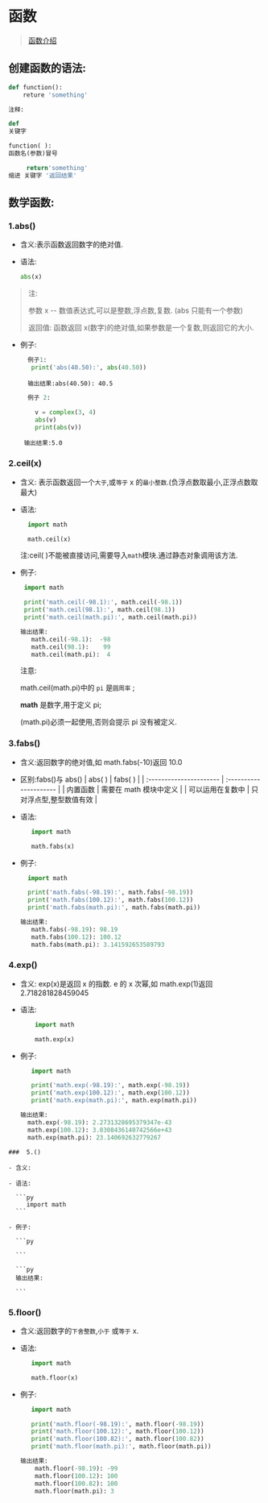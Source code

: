 # 函数

> [函数介绍](https://docs.python.org/3/library/functions.html)

## 创建函数的语法:

```py
def function():
    reture 'something'

```

```py
注释:

def
关键字

function( ):
函数名(参数)冒号

     return'something'
缩进 关键字 '返回结果'
```

## 数学函数:

### 1.abs()

- 含义:表示函数返回数字的绝对值.

- 语法:

  ```py
  abs(x)
  ```

> 注:
>
> 参数 x -- 数值表达式,可以是整数,浮点数,复数. (abs 只能有一个参数)
>
> 返回值: 函数返回 x(数字)的绝对值,如果参数是一个复数,则返回它的大小.

- 例子:

  ```py
    例子1:
     print('abs(40.50):', abs(40.50))

  ```

  ```
    输出结果:abs(40.50): 40.5
  ```

  ```py
    例子 2:

      v = complex(3, 4)
      abs(v)
      print(abs(v))

  ```

  ```
   输出结果:5.0
  ```

### 2.ceil(x)

- 含义: 表示函数返回一个`大于`,或`等于` x 的`最小整数`.(负浮点数取最小,正浮点数取最大)

- 语法:

  ```py
    import math

    math.ceil(x)
  ```

  注:ceil( )不能被直接访问,需要导入`math`模块.通过静态对象调用该方法.

- 例子:

  ```py
   import math

   print('math.ceil(-98.1):', math.ceil(-98.1))
   print('math.ceil(98.1):', math.ceil(98.1))
   print('math.ceil(math.pi):', math.ceil(math.pi))

  ```

  ```py
  输出结果:
     math.ceil(-98.1):  -98
     math.ceil(98.1):    99
     math.ceil(math.pi):  4
  ```

  注意:

  math.ceil(math.pi)中的 `pi` 是`圆周率` ;

  **math** 是数字,用于定义 pi;

  (math.pi)必须一起使用,否则会提示 pi 没有被定义.

### 3.fabs()

- 含义:返回数字的绝对值,如 math.fabs(-10)返回 10.0
- 区别:fabs()与 abs()
  | abs( ) | fabs( ) |
  | :---------------------- | :--------------------- |
  | 内置函数 | 需要在 math 模块中定义 |
  | 可以运用在复数中 | 只对浮点型,整型数值有效 |
- 语法:

  ```py
     import math

     math.fabs(x)
  ```

- 例子:

  ```py
    import math

    print('math.fabs(-98.19):', math.fabs(-98.19))
    print('math.fabs(100.12):', math.fabs(100.12))
    print('math.fabs(math.pi):', math.fabs(math.pi))

  ```

  ```py
  输出结果:
     math.fabs(-98.19): 98.19
     math.fabs(100.12): 100.12
     math.fabs(math.pi): 3.141592653589793
  ```

### 4.exp()

- 含义: exp(x)是返回 x 的指数. e 的 x 次幂,如 math.exp(1)返回 2.718281828459045
- 语法:

  ```py
      import math

      math.exp(x)
  ```

- 例子:

  ```py
     import math

     print('math.exp(-98.19):', math.exp(-98.19))
     print('math.exp(100.12):', math.exp(100.12))
     print('math.exp(math.pi):', math.exp(math.pi))

  ```

  ```py
  输出结果:
    math.exp(-98.19): 2.2731328695379347e-43
    math.exp(100.12): 3.0308436140742566e+43
    math.exp(math.pi): 23.140692632779267
  ```

````
###  5.()

- 含义:

- 语法:

  ```py
     import math
  ```

- 例子:

  ```py

  ```

  ```py
  输出结果:

  ```
````

### 5.floor()

- 含义:返回数字的`下舍整数`,`小于` 或`等于` x.

- 语法:

  ```py
     import math

     math.floor(x)
  ```

- 例子:

  ```py
     import math

     print('math.floor(-98.19):', math.floor(-98.19))
     print('math.floor(100.12):', math.floor(100.12))
     print('math.floor(100.82):', math.floor(100.82))
     print('math.floor(math.pi):', math.floor(math.pi))

  ```

  ```py
  输出结果:
      math.floor(-98.19): -99
      math.floor(100.12): 100
      math.floor(100.82): 100
      math.floor(math.pi): 3
  ```

```

```
